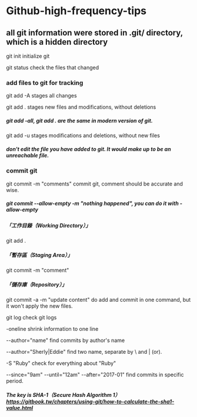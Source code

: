 # Github-high-frequency-tips

## all git information were stored in .git/ directory, which is a hidden directory

git init     initialize git


git status   check the files that changed

### add files to git for tracking

git add -A   stages all changes

git add .    stages new files and modifications, without deletions

##### git add -all, git add . are the same in modern version of git.

git add -u   stages modifications and deletions, without new files

##### don't edit the file you have added to git. It would make up to be an unreachable file.

### commit git

git commit -m "comments"     commit git, comment should be accurate and wise.

##### git commit --allow-empty -m "nothing happened", you can do it with -allow-empty

##### 「工作目錄（Working Directory）」
git add .
##### 「暫存區（Staging Area）」
git commit -m "comment"
##### 「儲存庫（Repository）」

git commit -a -m "update content"    do add and commit in one command, but it won't apply the new files.

git log     check git logs

 -oneline     shrink information to one line
 
 --author="name"     find commits by author's name
 
 --author="Sherly\|Eddie"     find two name, separate by \ and | (or).

 -S "Ruby"    check for everything about "Ruby"

 --since="9am" --until="12am" --after="2017-01"     find commits in specific period.

##### The key is SHA-1（Secure Hash Algorithm 1）https://gitbook.tw/chapters/using-git/how-to-calculate-the-sha1-value.html


